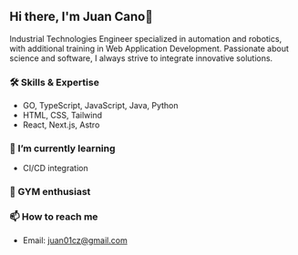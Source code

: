 ## Hi there, I'm Juan Cano👋
Industrial Technologies Engineer specialized in automation and robotics, with additional training in Web Application Development. Passionate about science and software, I always strive to integrate innovative solutions.

### 🛠️ Skills & Expertise
- GO, TypeScript, JavaScript, Java, Python
- HTML, CSS, Tailwind
- React, Next.js, Astro

### 🌱 I’m currently learning
- CI/CD integration

### 💪 GYM enthusiast

### 📫 How to reach me
- Email: juan01cz@gmail.com

